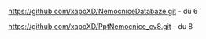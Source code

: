 https://github.com/xapoXD/NemocniceDatabaze.git - du 6

https://github.com/xapoXD/PptNemocnice_cv8.git - du 8
